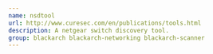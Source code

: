 ```yaml
---
name: nsdtool
url: http://www.curesec.com/en/publications/tools.html
description: A netgear switch discovery tool.
group: blackarch blackarch-networking blackarch-scanner
---
```

